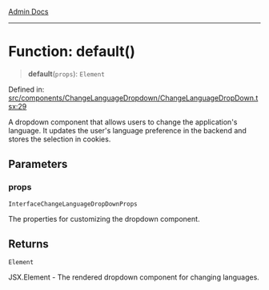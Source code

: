 [Admin Docs](/)

***

# Function: default()

> **default**(`props`): `Element`

Defined in: [src/components/ChangeLanguageDropdown/ChangeLanguageDropDown.tsx:29](https://github.com/gautam-divyanshu/talawa-admin/blob/10f2081e01fc4f6c0767e35f8c4ed3f09fb1baac/src/components/ChangeLanguageDropdown/ChangeLanguageDropDown.tsx#L29)

A dropdown component that allows users to change the application's language.
It updates the user's language preference in the backend and stores the selection in cookies.

## Parameters

### props

`InterfaceChangeLanguageDropDownProps`

The properties for customizing the dropdown component.

## Returns

`Element`

JSX.Element - The rendered dropdown component for changing languages.
